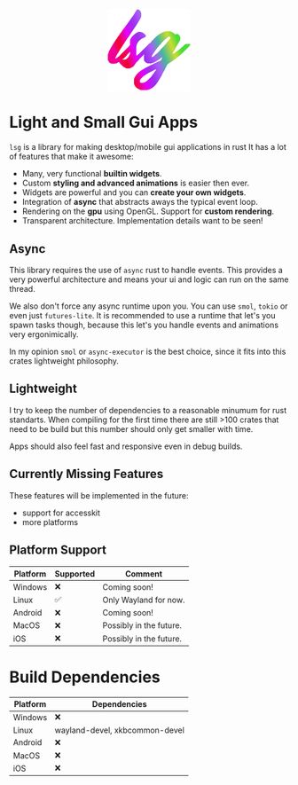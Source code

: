 
<div align="center">
    <img src="https://raw.githubusercontent.com/Foxcirc/lsg/main/docs/lsg-colored.png" alt="colourful icon with the letters 'lsg'" style="display:block; margin:auto; width: 150px">
</div>

Light and Small Gui Apps
========================

`lsg` is a library for making desktop/mobile gui applications in rust
It has a lot of features that make it awesome:

- Many, very functional **builtin widgets**.
- Custom **styling and advanced animations** is easier then ever.
- Widgets are powerful and you can **create your own widgets**.
- Integration of **async** that abstracts aways the typical event loop.
- Rendering on the **gpu** using OpenGL. Support for **custom rendering**.
- Transparent architecture. Implementation details want to be seen!

Async
-----

This library requires the use of `async` rust to handle events. This provides a very
powerful architecture and means your ui and logic can run on the same thread.

We also don't force any async runtime upon you. You can use `smol`, `tokio` or even just `futures-lite`.
It is recommended to use a runtime that let's you spawn tasks though, because this let's you handle events
and animations very ergonimically.

In my opinion `smol` or `async-executor` is the best choice, since it fits into this crates
lightweight philosophy.

Lightweight
----------

I try to keep the number of dependencies to a reasonable minumum for rust standarts.
When compiling for the first time there are still >100 crates that need to be build but this
number should only get smaller with time.

Apps should also feel fast and responsive even in debug builds.

Currently Missing Features
--------------------------

These features will be implemented in the future:
- support for accesskit
- more platforms

Platform Support
----------------

| Platform | Supported | Comment                 |
|----------|-----------|-------------------------|
| Windows  | ❌         | Coming soon!            |
| Linux    | ✅        | Only Wayland for now.   |
| Android  | ❌         | Coming soon!            |
| MacOS    | ❌         | Possibly in the future. |
| iOS      | ❌         | Possibly in the future. |

Build Dependencies
==================

| Platform | Dependencies                   |
|----------|--------------------------------|
| Windows  | ❌                              |
| Linux    | wayland-devel, xkbcommon-devel |
| Android  | ❌                              |
| MacOS    | ❌                              |
| iOS      | ❌                              |
